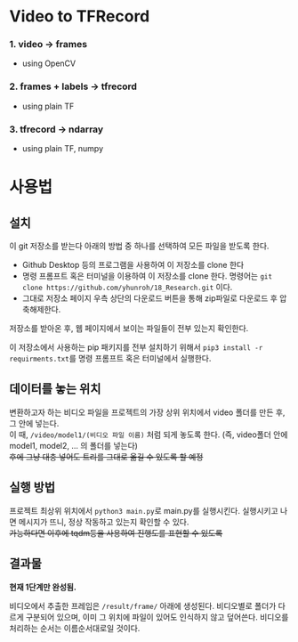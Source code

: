 

# Video to TFRecord

### 1. video -> frames
* using OpenCV
### 2. frames + labels -> tfrecord
* using plain TF
### 3. tfrecord -> ndarray
* using plain TF, numpy


# 사용법

## 설치

이 git 저장소를 받는다 아래의 방법 중 하나를 선택하여 모든 파일을 받도록 한다.
* Github Desktop 등의 프로그램을 사용하여 이 저장소를 clone 한다
* 명령 프롬프트 혹은 터미널을 이용하여 이 저장소를 clone 한다. 명령어는
` git clone https://github.com/yhunroh/18_Research.git `
이다.
* 그대로 저장소 페이지 우측 상단의 다운로드 버튼을 통해 zip파일로 다운로드 후 압축해제한다.

저장소를 받아온 후, 웹 페이지에서 보이는 파일들이 전부 있는지 확인한다.

이 저장소에서 사용하는 pip 패키지를 전부 설치하기 위해서 `pip3 install -r requirments.txt`를 명령 프롬프트 혹은 터미널에서 실행한다.

## 데이터를 놓는 위치

변환하고자 하는 비디오 파일을 프로젝트의 가장 상위 위치에서 video 폴더를 만든 후, 그 안에 넣는다.  
이 때, `/video/model1/(비디오 파일 이름)` 처럼 되게 놓도록 한다. (즉, video폴더 안에 model1, model2, ... 의 폴더를 넣는다)  
~~후에 그냥 대충 넣어도 트리를 그대로 옮길 수 있도록 할 예정~~

## 실행 방법

프로젝트 최상위 위치에서 `python3 main.py`로 main.py를 실행시킨다.
실행시키고 나면 메시지가 뜨니, 정상 작동하고 있는지 확인할 수 있다.  
~~가능하다면 이후에 tqdm등을 사용하여 진행도를 표현할 수 있도록~~

## 결과물

**현재 1단계만 완성됨.**

비디오에서 추출한 프레임은 `/result/frame/` 아래에 생성된다. 비디오별로 폴더가 다르게 구분되어 있으며, 이미 그 위치에 파일이 있어도 인식하지 않고 덮어쓴다. 비디오를 처리하는 순서는 이름순서대로일 것이다.
